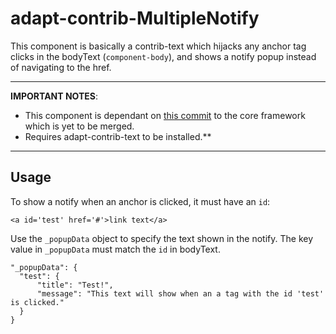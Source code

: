 # adapt-contrib-MultipleNotify

This component is basically a contrib-text which hijacks any anchor tag clicks in the bodyText (`component-body`), and shows a notify popup instead of navigating to the href.

---

**IMPORTANT NOTES**:
- This component is dependant on [this commit](https://github.com/taylortom/adapt_framework/commit/a7af2e3f8713979f3b8933ed6c443f254ec6eb27) to the core framework which is yet to be merged.
- Requires adapt-contrib-text to be installed.**

---

## Usage

To show a notify when an anchor is clicked, it must have an `id`:
```
<a id='test' href='#'>link text</a>
```

Use the `_popupData` object to specify the text shown in the notify. The key value in `_popupData` must match the `id` in bodyText.
```
"_popupData": {
  "test": {
      "title": "Test!",
      "message": "This text will show when an a tag with the id 'test' is clicked."
  }
}
```
